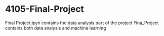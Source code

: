 # 4105-Final-Project
Final Project.ipyn contains the data analysis part of the project
Fina_Project contains both data analysis and machine learning
